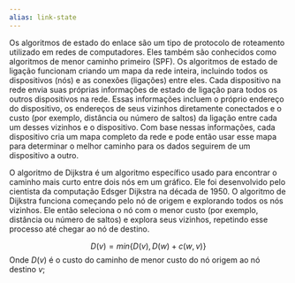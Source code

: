 ```yaml
---
alias: link-state
---
```

Os algoritmos de estado do enlace são um tipo de protocolo de roteamento utilizado em redes de computadores. Eles também são conhecidos como algoritmos de menor caminho primeiro (SPF).
Os algoritmos de estado de ligação funcionam criando um mapa da rede inteira, incluindo todos os dispositivos (nós) e as conexões (ligações) entre eles. Cada dispositivo na rede envia suas próprias informações de estado de ligação para todos os outros dispositivos na rede. Essas informações incluem o próprio endereço do dispositivo, os endereços de seus vizinhos diretamente conectados e o custo (por exemplo, distância ou número de saltos) da ligação entre cada um desses vizinhos e o dispositivo.
Com base nessas informações, cada dispositivo cria um mapa completo da rede e pode então usar esse mapa para determinar o melhor caminho para os dados seguirem de um dispositivo a outro.

O algoritmo de Dijkstra é um algoritmo específico usado para encontrar o caminho mais curto entre dois nós em um gráfico. Ele foi desenvolvido pelo cientista da computação Edsger Dijkstra na década de 1950. O algoritmo de Dijkstra funciona começando pelo nó de origem e explorando todos os nós vizinhos. Ele então seleciona o nó com o menor custo (por exemplo, distância ou número de saltos) e explora seus vizinhos, repetindo esse processo até chegar ao nó de destino.

$$D(v) = min\{D(v), D(w) + c(w,v)\}$$
Onde $D(v)$ é o custo do caminho de menor custo do nó origem ao nó destino $v$;
